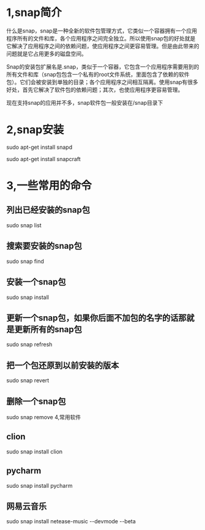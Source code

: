 # 1,snap简介

什么是snap，snap是一种全新的软件包管理方式，它类似一个容器拥有一个应用程序所有的文件和库，各个应用程序之间完全独立。所以使用snap包的好处就是它解决了应用程序之间的依赖问题，使应用程序之间更容易管理。但是由此带来的问题就是它占用更多的磁盘空间。

Snap的安装包扩展名是.snap，类似于一个容器，它包含一个应用程序需要用到的所有文件和库（snap包包含一个私有的root文件系统，里面包含了依赖的软件包）。它们会被安装到单独的目录；各个应用程序之间相互隔离。使用snap有很多好处，首先它解决了软件包的依赖问题；其次，也使应用程序更容易管理。

现在支持snap的应用并不多，snap软件包一般安装在/snap目录下

# 2,snap安装

sudo apt-get install snapd

sudo apt-get install snapcraft 

# 3,一些常用的命令

## 列出已经安装的snap包

sudo snap list

## 搜索要安装的snap包

sudo snap find <text to search>

## 安装一个snap包

sudo snap install <snap name>

## 更新一个snap包，如果你后面不加包的名字的话那就是更新所有的snap包

sudo snap refresh <snap name>

## 把一个包还原到以前安装的版本

sudo snap revert <snap name>

## 删除一个snap包

sudo snap remove <snap name>
4,常用软件

## clion

sudo snap install clion

## pycharm

sudo snap install pycharm

## 网易云音乐

sudo snap install netease-music --devmode --beta
